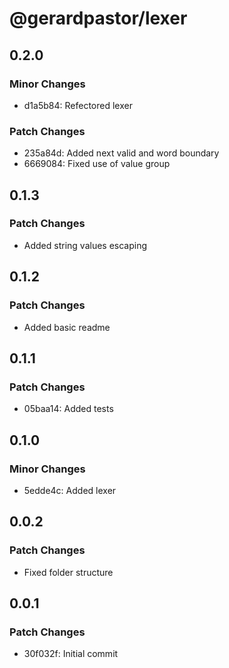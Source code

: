 # @gerardpastor/lexer

## 0.2.0

### Minor Changes

- d1a5b84: Refectored lexer

### Patch Changes

- 235a84d: Added next valid and word boundary
- 6669084: Fixed use of value group

## 0.1.3

### Patch Changes

- Added string values escaping

## 0.1.2

### Patch Changes

- Added basic readme

## 0.1.1

### Patch Changes

- 05baa14: Added tests

## 0.1.0

### Minor Changes

- 5edde4c: Added lexer

## 0.0.2

### Patch Changes

- Fixed folder structure

## 0.0.1

### Patch Changes

- 30f032f: Initial commit
